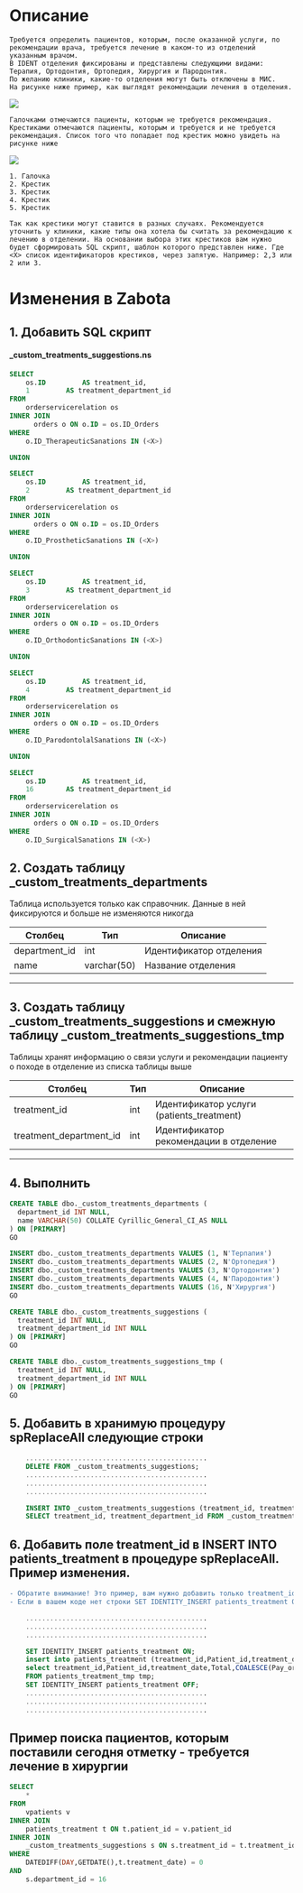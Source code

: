 # Описание
    Требуется определить пациентов, которым, после оказанной услуги, по рекомендации врача, требуется лечение в каком-то из отделений указанным врачом. 
    В IDENT отделения фиксированы и представлены следующими видами: Терапия, Ортодонтия, Ортопедия, Хирургия и Пародонтия.
    По желанию клиники, какие-то отделения могут быть отключены в МИС. 
    На рисунке ниже пример, как выглядят рекомендации лечения в отделения.

![](images/ident_sanations_task.png)

    Галочками отмечаются пациенты, которым не требуется рекомендация.
    Крестиками отмечаются пациенты, которым и требуется и не требуется рекомендация. Список того что попадает под крестик можно увидеть на рисунке ниже
![](images/ident_sanations.png)

    1. Галочка
    2. Крестик
    3. Крестик
    4. Крестик
    5. Крестик

    Так как крестики могут ставится в разных случаях. Рекомендуется уточнить у клиники, какие типы она хотела бы считать за рекомендацию к лечению в отделении. На основании выбора этих крестиков вам нужно будет сформировать SQL скрипт, шаблон которого представлен ниже. Где <X> список идентификаторов крестиков, через запятую. Например: 2,3 или 2 или 3. 


# Изменения в Zabota
## 1. Добавить SQL скрипт
#### _custom_treatments_suggestions.ns
```SQL
SELECT 
	os.ID  		  AS treatment_id,
	1		  AS treatment_department_id
FROM  
	orderservicerelation os
INNER JOIN 
      orders o ON o.ID = os.ID_Orders
WHERE
	o.ID_TherapeuticSanations IN (<X>)

UNION

SELECT 
	os.ID  		  AS treatment_id,
	2		  AS treatment_department_id
FROM  
	orderservicerelation os
INNER JOIN 
      orders o ON o.ID = os.ID_Orders
WHERE
	o.ID_ProstheticSanations IN (<X>)

UNION

SELECT 
	os.ID  		  AS treatment_id,
	3		  AS treatment_department_id
FROM  
	orderservicerelation os
INNER JOIN 
      orders o ON o.ID = os.ID_Orders
WHERE
	o.ID_OrthodonticSanations IN (<X>)

UNION

SELECT 
	os.ID  		  AS treatment_id,
	4		  AS treatment_department_id
FROM  
	orderservicerelation os
INNER JOIN 
      orders o ON o.ID = os.ID_Orders
WHERE
	o.ID_ParodontolalSanations IN (<X>)

UNION

SELECT 
	os.ID  		  AS treatment_id,
	16		  AS treatment_department_id
FROM  
	orderservicerelation os
INNER JOIN 
      orders o ON o.ID = os.ID_Orders
WHERE
	o.ID_SurgicalSanations IN (<X>)
```
      

## 2. Создать таблицу _custom_treatments_departments
Таблица используется только как справочник. Данные в ней фиксируются и больше не изменяются никогда
                    
Столбец  | Тип  |   Описание
------------- | -------------   |   -------------
department_id | int |   Идентификатор отделения
name  |   varchar(50) |   Название отделения
----

## 3. Создать таблицу _custom_treatments_suggestions и смежную таблицу _custom_treatments_suggestions_tmp
Таблицы хранят информацию о связи услуги и рекомендации пациенту о походе в отделение из списка таблицы выше
                    
Столбец  | Тип  |   Описание
------------- | -------------   |   -------------
treatment_id  | int |   Идентификатор услуги (patients_treatment)
treatment_department_id  |   int |   Идентификатор рекомендации в отделение
----


## 4. Выполнить 

```SQL
CREATE TABLE dbo._custom_treatments_departments (
  department_id INT NULL,
  name VARCHAR(50) COLLATE Cyrillic_General_CI_AS NULL
) ON [PRIMARY]
GO

INSERT dbo._custom_treatments_departments VALUES (1, N'Терпапия')
INSERT dbo._custom_treatments_departments VALUES (2, N'Ортопедия')
INSERT dbo._custom_treatments_departments VALUES (3, N'Ортодонтия')
INSERT dbo._custom_treatments_departments VALUES (4, N'Пародонтия')
INSERT dbo._custom_treatments_departments VALUES (16, N'Хирургия')
GO

CREATE TABLE dbo._custom_treatments_suggestions (
  treatment_id INT NULL,
  treatment_department_id INT NULL
) ON [PRIMARY]
GO

CREATE TABLE dbo._custom_treatments_suggestions_tmp (
  treatment_id INT NULL,
  treatment_department_id INT NULL
) ON [PRIMARY]
GO
```

## 5.  Добавить в хранимую процедуру spReplaceAll следующие строки
```SQL
    .............................................
    DELETE FROM _custom_treatments_suggestions;
    .............................................
    .............................................
    .............................................

    INSERT INTO _custom_treatments_suggestions (treatment_id, treatment_department_id)
    SELECT treatment_id, treatment_department_id FROM _custom_treatments_suggestions_tmp;
```

## 6. Добавить поле treatment_id в INSERT INTO patients_treatment в процедуре spReplaceAll. Пример изменения. 
```diff
- Обратите внимание! Это пример, вам нужно добавить только treatment_id. Необдуманная замена, может привести к поломке хранимой процедуры!
- Если в вашем коде нет строки SET IDENTITY_INSERT patients_treatment ON; - добавьте и ON и OFF
```

```SQL
    .............................................
    .............................................
    .............................................

    SET IDENTITY_INSERT patients_treatment ON;
    insert into patients_treatment (treatment_id,Patient_id,treatment_date,Total,Pay_or_not,Doctor_ID,Procedure_id,cust_id) 
    select treatment_id,Patient_id,treatment_date,Total,COALESCE(Pay_or_not,0),Doctor_ID,Procedure_id,ISNULL(Cust_ID,1) 
    FROM patients_treatment_tmp tmp;
    SET IDENTITY_INSERT patients_treatment OFF;
    .............................................
    .............................................
    .............................................   
```

## Пример поиска пациентов, которым поставили сегодня отметку - требуется лечение в хирургии

```SQL
SELECT 
    *
FROM
    vpatients v
INNER JOIN
    patients_treatment t ON t.patient_id = v.patient_id
INNER JOIN
    _custom_treatments_suggestions s ON s.treatment_id = t.treatment_id
WHERE
    DATEDIFF(DAY,GETDATE(),t.treatment_date) = 0
AND
    s.department_id = 16
```